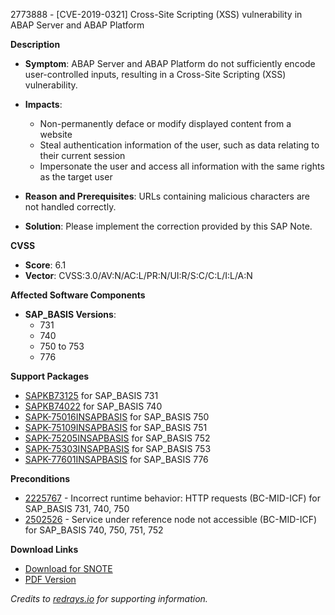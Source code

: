 2773888 - [CVE-2019-0321] Cross-Site Scripting (XSS) vulnerability in ABAP Server and ABAP Platform

**Description**

- **Symptom**: ABAP Server and ABAP Platform do not sufficiently encode user-controlled inputs, resulting in a Cross-Site Scripting (XSS) vulnerability.

- **Impacts**:
  - Non-permanently deface or modify displayed content from a website
  - Steal authentication information of the user, such as data relating to their current session
  - Impersonate the user and access all information with the same rights as the target user

- **Reason and Prerequisites**: URLs containing malicious characters are not handled correctly.

- **Solution**: Please implement the correction provided by this SAP Note.

**CVSS**

- **Score**: 6.1
- **Vector**: CVSS:3.0/AV:N/AC:L/PR:N/UI:R/S:C/C:L/I:L/A:N

**Affected Software Components**

- **SAP_BASIS Versions**:
  - 731
  - 740
  - 750 to 753
  - 776

**Support Packages**

- [SAPKB73125](https://me.sap.com/supportpackage/SAPKB73125) for SAP_BASIS 731
- [SAPKB74022](https://me.sap.com/supportpackage/SAPKB74022) for SAP_BASIS 740
- [SAPK-75016INSAPBASIS](https://me.sap.com/supportpackage/SAPK-75016INSAPBASIS) for SAP_BASIS 750
- [SAPK-75109INSAPBASIS](https://me.sap.com/supportpackage/SAPK-75109INSAPBASIS) for SAP_BASIS 751
- [SAPK-75205INSAPBASIS](https://me.sap.com/supportpackage/SAPK-75205INSAPBASIS) for SAP_BASIS 752
- [SAPK-75303INSAPBASIS](https://me.sap.com/supportpackage/SAPK-75303INSAPBASIS) for SAP_BASIS 753
- [SAPK-77601INSAPBASIS](https://me.sap.com/supportpackage/SAPK-77601INSAPBASIS) for SAP_BASIS 776

**Preconditions**

- [2225767](https://me.sap.com/notes/2225767) - Incorrect runtime behavior: HTTP requests (BC-MID-ICF) for SAP_BASIS 731, 740, 750
- [2502526](https://me.sap.com/notes/2502526) - Service under reference node not accessible (BC-MID-ICF) for SAP_BASIS 740, 750, 751, 752

**Download Links**

- [Download for SNOTE](https://notesdownloads.sap.com/note/0040000001232732019)
- [PDF Version](https://userapps.support.sap.com/sap/support/sfm/notes/print/0002773888?language=en-US&token=F6DB97BFD2FAD3FFB3C6BF7D0CEB78C2)

_Credits to [redrays.io](https://redrays.io) for supporting information._